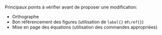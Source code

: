 Principaux points à vérifier avant de proposer une modification:
* Orthographe
* Bon référencement des figures (utilisation de `label{}` et`\ref{}`)
* Mise en page des équations (utilisation des commandes appropriées)
